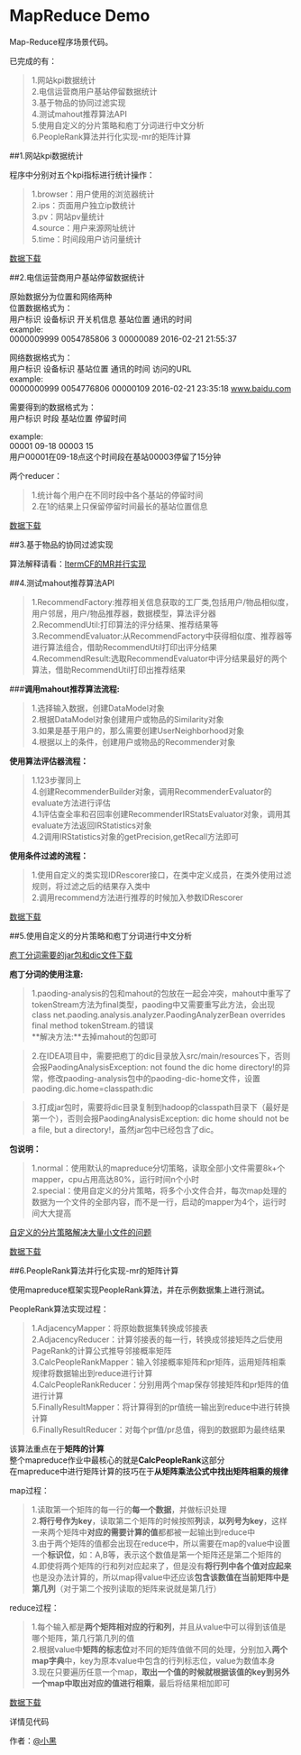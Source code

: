 # MapReduce Demo

Map-Reduce程序场景代码。

已完成的有：

> 1.网站kpi数据统计   
> 2.电信运营商用户基站停留数据统计   
> 3.基于物品的协同过滤实现  
> 4.测试mahout推荐算法API    
> 5.使用自定义的分片策略和庖丁分词进行中文分析  
> 6.PeopleRank算法并行化实现-mr的矩阵计算

##1.网站kpi数据统计

程序中分别对五个kpi指标进行统计操作：   
> 1.browser：用户使用的浏览器统计   
> 2.ips：页面用户独立ip数统计   
> 3.pv：网站pv量统计   
> 4.source：用户来源网址统计   
> 5.time：时间段用户访问量统计   

[数据下载][2]

##2.电信运营商用户基站停留数据统计

原始数据分为位置和网络两种   
位置数据格式为：    
用户标识 设备标识 开关机信息 基站位置 通讯的时间   
example:   
0000009999  0054785806  3   00000089    2016-02-21 21:55:37

网络数据格式为：   
用户标识 设备标识 基站位置 通讯的时间 访问的URL   
example:   
0000000999  0054776806  00000109    2016-02-21 23:35:18 www.baidu.com

需要得到的数据格式为：   
用户标识 时段 基站位置 停留时间

example:   
00001 09-18 00003 15   
用户00001在09-18点这个时间段在基站00003停留了15分钟

两个reducer：

> 1.统计每个用户在不同时段中各个基站的停留时间   
> 2.在1的结果上只保留停留时间最长的基站位置信息   

[数据下载][3]

##3.基于物品的协同过滤实现

算法解释请看：[ItermCF的MR并行实现][4]

##4.测试mahout推荐算法API

> 1.RecommendFactory:推荐相关信息获取的工厂类,包括用户/物品相似度，用户邻居，用户/物品推荐器，数据模型，算法评分器   
> 2.RecommendUtil:打印算法的评分结果、推荐结果等   
> 3.RecommendEvaluator:从RecommendFactory中获得相似度、推荐器等进行算法组合，借助RecommendUtil打印出评分结果   
> 4.RecommendResult:选取RecommendEvaluator中评分结果最好的两个算法，借助RecommendUtil打印出推荐结果   

###**调用mahout推荐算法流程:**

> 1.选择输入数据，创建DataModel对象   
> 2.根据DataModel对象创建用户或物品的Similarity对象   
> 3.如果是基于用户的，那么需要创建UserNeighborhood对象   
> 4.根据以上的条件，创建用户或物品的Recommender对象    

**使用算法评估器流程：**    

> 1.123步骤同上   
> 4.创建RecommenderBuilder对象，调用RecommenderEvaluator的evaluate方法进行评估   
> 4.1评估查全率和召回率创建RecommenderIRStatsEvaluator对象，调用其evaluate方法返回IRStatistics对象   
> 4.2调用IRStatistics对象的getPrecision,getRecall方法即可   

**使用条件过滤的流程：**

> 1.使用自定义的类实现IDRescorer接口，在类中定义成员，在类外使用过滤规则，将过滤之后的结果存入类中     
> 2.调用recommend方法进行推荐的时候加入参数IDRescorer    

[数据下载][5]

##5.使用自定义的分片策略和庖丁分词进行中文分析

[庖丁分词需要的jar包和dic文件下载][7]

**庖丁分词的使用注意:**    
> 1.paoding-analysis的包和mahout的包放在一起会冲突，mahout中重写了tokenStream方法为final类型，paoding中又需要重写此方法，会出现class net.paoding.analysis.analyzer.PaodingAnalyzerBean overrides final method tokenStream.的错误   
    **解决方法:**去掉mahout的包即可    

> 2.在IDEA项目中，需要把庖丁的dic目录放入src/main/resources下，否则会报PaodingAnalysisException: not found the dic home directory!的异常，修改paoding-analysis包中的paoding-dic-home文件，设置paoding.dic.home=classpath:dic    

> 3.打成jar包时，需要将dic目录复制到hadoop的classpath目录下（最好是第一个），否则会报PaodingAnalysisException: dic home should not be a file, but a directory!，虽然jar包中已经包含了dic。

**包说明：**    
> 1.normal：使用默认的mapreduce分切策略，读取全部小文件需要8k+个mapper，cpu占用高达80%，运行时间n个小时    
> 2.special：使用自定义的分片策略，将多个小文件合并，每次map处理的数据为一个文件的全部内容，而不是一行，启动的mapper为4个，运行时间大大提高    

[自定义的分片策略解决大量小文件的问题][8]

[数据下载][6]

##6.PeopleRank算法并行化实现-mr的矩阵计算

使用mapreduce框架实现PeopleRank算法，并在示例数据集上进行测试。

PeopleRank算法实现过程：   
> 1.AdjacencyMapper：将原始数据集转换成邻接表   
> 2.AdjacencyReducer：计算邻接表的每一行，转换成邻接矩阵之后使用PageRank的计算公式推导邻接概率矩阵   
> 3.CalcPeopleRankMapper：输入邻接概率矩阵和pr矩阵，运用矩阵相乘规律将数据输出到reduce进行计算  
> 4.CalcPeopleRankReducer：分别用两个map保存邻接矩阵和pr矩阵的值进行计算   
> 5.FinallyResultMapper：将计算得到的pr值统一输出到reduce中进行转换计算   
> 6.FinallyResultReducer：对每个pr值/pr总值，得到的数据即为最终结果

该算法重点在于**矩阵的计算**    
整个mapreduce作业中最核心的就是**CalcPeopleRank**这部分   
在mapreduce中进行矩阵计算的技巧在于**从矩阵乘法公式中找出矩阵相乘的规律**   

map过程：   
> 1.读取第一个矩阵的每一行的**每一个数据**，并做标识处理    
> 2.**将行号作为key**，读取第二个矩阵的时候按照**列**读，**以列号为key**，这样一来两个矩阵中**对应的需要计算的值**都都被一起输出到reduce中   
> 3.由于两个矩阵的值都会出现在reduce中，所以需要在map的value中设置一个**标识位**，如：A,B等，表示这个数值是第一个矩阵还是第二个矩阵的   
> 4.即使将两个矩阵的行和列对应起来了，但是没有**将行列中各个值对应起来**也是没办法计算的，所以map得value中还应该**包含该数值在当前矩阵中是第几列**（对于第二个按列读取的矩阵来说就是第几行）

reduce过程：   
> 1.每个输入都是**两个矩阵相对应的行和列**，并且从value中可以得到该值是哪个矩阵，第几行第几列的值   
> 2.根据value中**矩阵的标志位**对不同的矩阵值做不同的处理，分别加入**两个map字典**中，key为原本value中包含的行列标志位，value为数值本身   
> 3.现在只要遍历任意一个map，**取出一个值的时候就根据该值的key到另外一个map中取出对应的值进行相乘**，最后将结果相加即可

[数据下载][9]


详情见代码

作者：[@小黑][1]

[1]:http://www.xiaohei.info
[2]:http://download.csdn.net/detail/qq1010885678/9439530
[3]:http://download.csdn.net/detail/qq1010885678/9439587
[4]:http://blog.csdn.net/qq1010885678/article/details/50751607
[5]:http://download.csdn.net/detail/qq1010885678/9446510
[6]:http://download.csdn.net/detail/qq1010885678/9447741
[7]:http://download.csdn.net/detail/qq1010885678/9448143
[8]:http://blog.csdn.net/qq1010885678/article/details/50771361
[9]:http://download.csdn.net/detail/qq1010885678/9456762
